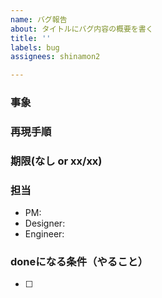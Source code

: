 ```yaml
---
name: バグ報告
about: タイトルにバグ内容の概要を書く
title: ''
labels: bug
assignees: shinamon2

---
```


### 事象

### 再現手順

### 期限(なし or xx/xx)

### 担当
- PM:
- Designer:
- Engineer:

### doneになる条件（やること）

- [ ] 
